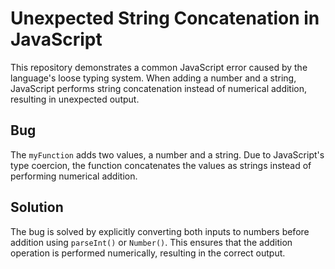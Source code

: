# Unexpected String Concatenation in JavaScript

This repository demonstrates a common JavaScript error caused by the language's loose typing system.  When adding a number and a string, JavaScript performs string concatenation instead of numerical addition, resulting in unexpected output.

## Bug
The `myFunction` adds two values, a number and a string.  Due to JavaScript's type coercion, the function concatenates the values as strings instead of performing numerical addition.

## Solution
The bug is solved by explicitly converting both inputs to numbers before addition using `parseInt()` or `Number()`. This ensures that the addition operation is performed numerically, resulting in the correct output.
